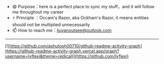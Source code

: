 - 😄 Purpose：here is a perfect place to sync my stuff，and it will follow me throughout my career
- ⚡ Principle ：Occam's Razor, aka Ockham's Razor, it means entities should not be multiplied unnecessarily
- 📫 How to reach me：liuyanoutsee@outlook.com
---
[![https://github.com/ashutosh00710/github-readme-activity-graph](https://github-readme-activity-graph.vercel.app/graph?username=lyflexi&theme=redical)](https://github.com/lyflexi)



<!--
**lyflexi/lyflexi** is a ✨ _special_ ✨ repository because its `README.md` (this file) appears on your GitHub profile.

Here are some ideas to get you started:

- 🔭 I’m currently working on ...
- 🌱 I’m currently learning ...
- 👯 I’m looking to collaborate on ...
- 🤔 I’m looking for help with ...
- 💬 Ask me about ...
- 📫 How to reach me: ...
- 😄 Pronouns: ...
- ⚡ Fun fact: ...
-->
